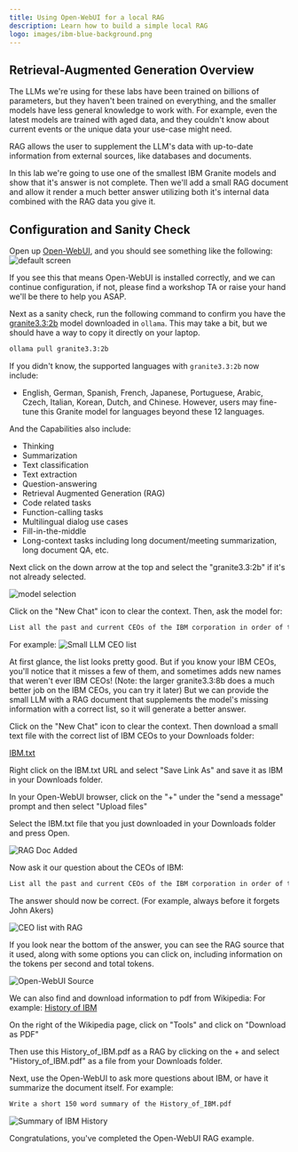 ```yaml
---
title: Using Open-WebUI for a local RAG
description: Learn how to build a simple local RAG
logo: images/ibm-blue-background.png
---
```


## Retrieval-Augmented Generation Overview
The LLMs we're using for these labs have been trained on billions of parameters, but they haven't been trained on everything, and the smaller models have less general knowledge to work with.
For example, even the latest models are trained with aged data, and they couldn't know about current events or the unique data your use-case might need.

RAG allows the user to supplement the LLM's data with up-to-date information from external sources, like databases and documents.

In this lab we're going to use one of the smallest IBM Granite models and show that it's answer is not complete. Then we'll add a small RAG document and allow it render a much better answer
utilizing both it's internal data combined with the RAG data you give it.

## Configuration and Sanity Check

Open up [Open-WebUI](http://localhost:8080/), and you should see something like the following:
![default screen](../images/openwebui_open_screen.png)

If you see this that means Open-WebUI is installed correctly, and we can continue configuration, if not, please find a workshop TA or
raise your hand we'll be there to help you ASAP.

Next as a sanity check, run the following command to confirm you have the [granite3.3:2b](https://ollama.com/library/granite3.3:2b)
model downloaded in `ollama`. This may take a bit, but we should have a way to copy it directly on your laptop.

```bash
ollama pull granite3.3:2b
```

If you didn't know, the supported languages with `granite3.3:2b` now include:

- English, German, Spanish, French, Japanese, Portuguese, Arabic, Czech, Italian, Korean, Dutch, and Chinese. However, users may fine-tune this Granite model for languages beyond these 12 languages.

And the Capabilities also include:

- Thinking
- Summarization
- Text classification
- Text extraction
- Question-answering
- Retrieval Augmented Generation (RAG)
- Code related tasks
- Function-calling tasks
- Multilingual dialog use cases
- Fill-in-the-middle
- Long-context tasks including long document/meeting summarization, long document QA, etc.


Next click on the down arrow at the top and select the "granite3.3:2b" if it's not already selected.

![model selection](../images/openwebui_model_selection.png)

Click on the "New Chat" icon to clear the context. Then, ask the model for:
```bash
List all the past and current CEOs of the IBM corporation in order of their term as CEO
```
For example:
![Small LLM CEO list](../images/small_llm_ceo_list.png)

At first glance, the list looks pretty good. But if you know your IBM CEOs, you'll notice that it misses a few of them, and sometimes adds new names that weren't ever IBM CEOs!
(Note: the larger granite3.3:8b does a much better job on the IBM CEOs, you can try it later)
But we can provide the small LLM with a RAG document that supplements the model's missing information with a correct list, so it will generate a better answer.

Click on the "New Chat" icon to clear the context.  Then download a small text file with the correct list of IBM CEOs to your Downloads folder:

[IBM.txt](../resources/IBM.txt)

Right click on the IBM.txt URL and select "Save Link As" and save it as IBM in your Downloads folder.

In your Open-WebUI browser, click on the "+" under the "send a message" prompt and then select "Upload files"

Select the IBM.txt file that you just downloaded in your Downloads folder and press Open.

![RAG Doc Added](../images/rag_doc_added.png)

Now ask it our question about the CEOs of IBM:
```bash
List all the past and current CEOs of the IBM corporation in order of their term as CEO
```
The answer should now be correct. (For example, always before it forgets John Akers)

![CEO list with RAG](../images/ceo_list_with_rag.png)

If you look near the bottom of the answer, you can see the RAG source that it used, along with some options you can click on, including information on the tokens per second and total tokens.

![Open-WebUI Source](../images/openwebui_rag_source.png)

We can also find and download information to pdf from Wikipedia:
For example: [History of IBM](https://en.wikipedia.org/wiki/History_of_IBM)

On the right of the Wikipedia page, click on "Tools" and click on "Download as PDF"

Then use this History_of_IBM.pdf as a RAG by clicking on the + and select "History_of_IBM.pdf" as a file from your Downloads folder.

Next, use the Open-WebUI to ask more questions about IBM, or have it summarize the document itself.  For example:
```bash
Write a short 150 word summary of the History_of_IBM.pdf
```
![Summary of IBM History](../images/History_of_IBM_summary.png)

Congratulations, you've completed the Open-WebUI RAG example.
